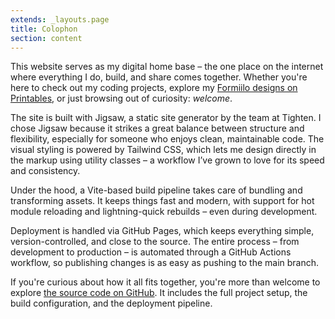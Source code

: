 ```yaml
---
extends: _layouts.page
title: Colophon
section: content
---
```


This website serves as my digital home base – the one place on the internet where everything I do, build, and share comes together. Whether you're here to check out my coding projects, explore my [Formiilo designs on Printables](https://www.printables.com/@Formiilo), or just browsing out of curiosity: *welcome*.

The site is built with Jigsaw, a static site generator by the team at Tighten. I chose Jigsaw because it strikes a great balance between structure and flexibility, especially for someone who enjoys clean, maintainable code. The visual styling is powered by Tailwind CSS, which lets me design directly in the markup using utility classes – a workflow I’ve grown to love for its speed and consistency.

Under the hood, a Vite-based build pipeline takes care of bundling and transforming assets. It keeps things fast and modern, with support for hot module reloading and lightning-quick rebuilds – even during development.

Deployment is handled via GitHub Pages, which keeps everything simple, version-controlled, and close to the source. The entire process – from development to production – is automated through a GitHub Actions workflow, so publishing changes is as easy as pushing to the main branch.

If you're curious about how it all fits together, you're more than welcome to explore [the source code on GitHub](https://github.com/JonasDoebertin/jonasdoebertin.github.io). It includes the full project setup, the build configuration, and the deployment pipeline.
